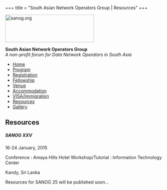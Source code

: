+++
title = "South Asian Network Operators Group | Resources"
+++

[<img src="../images/logo.jpg" width="283" height="88" alt="sanog.org" />](../index.html)

**South Asian Network Operators Group**  
*A non-profit forum for Data Network Operators in South Asia*

-   [Home](index.html)
-   [Program](program.html)
-   [Registration](reg.html)
-   [Fellowship](fellowship.html)
-   [Venue](venue.html)
-   [Accommodation](accomo.html)
-   [VISA/Immigration](visa.html)
-   [Resources](downloads.html)
-   [Gallery](gallery.html)

Resources
---------

##### SANOG XXV

16-24 January, 2015

Conference : Amaya Hills Hotel Workshop/Tutorial : Information
Technology Center

Kandy, Sri Lanka

Resources for SANOG 25 will be published soon...

  

 
